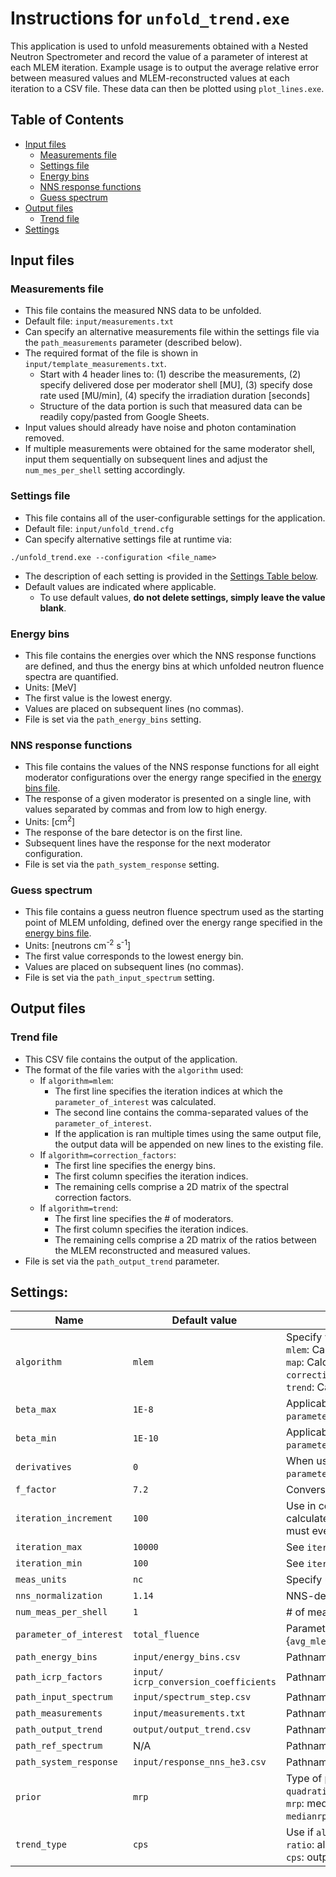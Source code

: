 # Instructions for `unfold_trend.exe`

This application is used to unfold measurements obtained with a Nested Neutron Spectrometer and
record the value of a parameter of interest at each MLEM iteration. Example usage is to output the
average relative error between measured values and MLEM-reconstructed values at each iteration to
a CSV file. These data can then be plotted using `plot_lines.exe`.

## Table of Contents

* [Input files](#input-files)
    * [Measurements file](#measurements-file)
    * [Settings file](#settings-file)
    * [Energy bins](#energy-bins)
    * [NNS response functions](#nns-response-functions)
    * [Guess spectrum](#guess-spectrum)
* [Output files](#output-files)
    * [Trend file](#trend-file)
* [Settings](#settings)

## Input files

### Measurements file
* This file contains the measured NNS data to be unfolded.
* Default file: `input/measurements.txt`
* Can specify an alternative measurements file within the settings file via the `path_measurements` parameter (described below).
* The required format of the file is shown in `input/template_measurements.txt`.
    * Start with 4 header lines to: (1) describe the measurements, (2) specify delivered dose per moderator shell [MU], (3) specify dose rate used [MU/min], (4) specify the irradiation duration [seconds] 
    * Structure of the data portion is such that measured data can be readily copy/pasted from Google Sheets.
* Input values should already have noise and photon contamination removed.
* If multiple measurements were obtained for the same moderator shell, input them sequentially on subsequent lines and adjust the `num_mes_per_shell` setting accordingly.

### Settings file
* This file contains all of the user-configurable settings for the application.
* Default file: `input/unfold_trend.cfg`
* Can specify alternative settings file at runtime via:
```
./unfold_trend.exe --configuration <file_name>
```
* The description of each setting is provided in the [Settings Table below](#settings).
* Default values are indicated where applicable.
    * To use default values, **do not delete settings, simply leave the value blank**.

### Energy bins
* This file contains the energies over which the NNS response functions are defined, and thus the energy bins at which unfolded neutron fluence spectra are quantified.
* Units: [MeV]
* The first value is the lowest energy.
* Values are placed on subsequent lines (no commas).
* File is set via the `path_energy_bins` setting.

### NNS response functions
* This file contains the values of the NNS response functions for all eight moderator configurations over the energy range specified in the [energy bins file](#energy-bins).
* The response of a given moderator is presented on a single line, with values separated by commas and from low to high energy.
* Units: [cm<sup>2</sup>]
* The response of the bare detector is on the first line.
* Subsequent lines have the response for the next moderator configuration.
* File is set via the `path_system_response` setting.

### Guess spectrum
* This file contains a guess neutron fluence spectrum used as the starting point of MLEM unfolding, defined over the energy range specified in the [energy bins file](#energy-bins).
* Units: [neutrons cm<sup>-2</sup> s<sup>-1</sup>]
* The first value corresponds to the lowest energy bin.
* Values are placed on subsequent lines (no commas).
* File is set via the `path_input_spectrum` setting.

## Output files

### Trend file
* This CSV file contains the output of the application.
* The format of the file varies with the `algorithm` used:
    * If `algorithm=mlem`:
        * The first line specifies the iteration indices at which the `parameter_of_interest` was calculated.
        * The second line contains the comma-separated values of the `parameter_of_interest`.
        * If the application is ran multiple times using the same output file, the output data will be appended on new lines to the existing file.
    * If `algorithm=correction_factors`:
        * The first line specifies the energy bins.
        * The first column specifies the iteration indices.
        * The remaining cells comprise a 2D matrix of the spectral correction factors.
    * If `algorithm=trend`:
        * The first line specifies the # of moderators.
        * The first column specifies the iteration indices.
        * The remaining cells comprise a 2D matrix of the ratios between the MLEM reconstructed and measured values.
* File is set via the `path_output_trend` parameter.


## Settings:

| Name | Default value | description |
| ---- | ------------- | ----------- |
| `algorithm` | `mlem` | Specify which unfolding algorithm to use.<br>`mlem`: Calculate `parameter_of_interest` at specified iteration intervals.<br>`map`: Calculate `parameter_of_interest` at specified iteration and beta intervals.<br>`correction_factors`: Calculate correction factors applied to every spectral value at specified iteration intervals.<br>`trend`: Calculate ratio between MLEM-reconstructed values and measurements at specified iteration intervals. |
| `beta_max` | `1E-8` | Applicable if `algorithm=map`. Use in conjunction with `beta_min` to specify range of beta values over which to calculate `parameter_of_interest`. Log-10 intervals are used between min and max values. |
| `beta_min` | `1E-10` | Applicable if `algorithm=map`. Use in conjunction with `beta_max` to specify range of beta values over which to calculate `parameter_of_interest`. Log-10 intervals are used between min and max values. |
| `derivatives` | `0` | When using `algorithm=mlem`, set `derivatives=1` if want to calculate the rate of change of change (derivative) of the `parameter_of_interest`. |
| `f_factor` | `7.2` | Conversion coefficient between neutron current and CPS for NNS [fA/cps]. |
| `iteration_increment` | `100` | Use in conjuction with `iteration_min` and `iteration_max` to specify the range and intervals of MLEM iterations at which to calculate parameter of interest. E.g. start at 100 iterations, calculate every 100 iterations, and stop at 10,000 iterations. Value must evenly divide the difference between min and max. |
| `iteration_max` | `10000` | See `iteration_increment`. |
| `iteration_min` | `100` | See `iteration_increment`. |
| `meas_units` | `nc` |  Specify units of measured values {`nc`,`cps`}. |
| `nns_normalization` | `1.14` | NNS-dependent normalization factor. |
| `num_meas_per_shell` | `1` | # of measured values input per moderator shell. |
| `parameter_of_interest` | `total_fluence` | Parameter to be calculated at specified iterations. {`avg_mlem_ratio`,`chi_squared_g`,`j_factor`,`j_factor2`,`max_mlem_ratio`,`noise`,`nrmsd`,`reduced_chi_squared`,`rms`,`total_dose`,`total_fluence`} |
| `path_energy_bins` | `input/energy_bins.csv` | Pathname to [energy bins file](#energy-bins). |
| `path_icrp_factors` | `input/`<br>`icrp_conversion_coefficients` | Pathname to [file containing ambient dose equivalent conversion coefficients](#ambient-dose-equivalent-conversion-factors) [pSv cm^2]. |
| `path_input_spectrum` | `input/spectrum_step.csv` | Pathname to [input (guess) spectrum file](#guess-spectrum). |
| `path_measurements` | `input/measurements.txt` | Pathname to [NNS measurements file](#measurements-file). |
| `path_output_trend` | `output/output_trend.csv` | Pathname to CSV file to store output trend. |
| `path_ref_spectrum` | N/A | Pathname to a spectrum file to be used as ground-truth reference spectrum when `parameter_of_interest=rms`. |
| `path_system_response` | `input/response_nns_he3.csv` | Pathname to [NNS response functions file](#nns-response-functions). |
| `prior` | `mrp` | Type of prior calculation to be done if `algorithm=map`.<br>`quadratic`: smoothing, no edge preservation.<br>`mrp`: median root prior; preserves edges by not penalizing regions of monotonic increase or decrease.<br>`medianrp`: mean root prior; custom written; similar to `mrp` but based on mean of neighbours. |
| `trend_type` | `cps` | Use if `algorithm=trend`. Defines how first output row containing measured values appears.<br>`ratio`: all will be 1 (ratio with itself).<br>`cps`: output the measured values in CPS. |